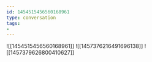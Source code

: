 ```yaml
---
id: 1454515456560168961
type: conversation
tags:
- 
---
```

![[1454515456560168961]]
![[1457376216491696138]]
![[1457379626800410627]]

